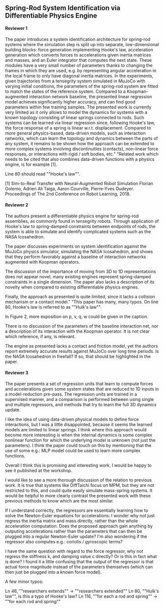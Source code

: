 ## Spring-Rod System Identification via Differentiable Physics Engine

#### Reviewer 1
The paper introduces a system identification architecture for spring-rod systems where the simulation step is split up into separate, low-dimensional building blocks: force generation implementing Hooke's law, acceleration generation which converts forces to accelerations given inertia matrices and masses, and an Euler integrator that computes the next state. These modules have a very small number of parameters thanks to changing the frames in which they are used, e.g. by representing angular acceleration in the local frame to only have diagonal inertia matrices.
In the experiments, given trajectories from a tensegrity system simulated in MuJoCo with varying initial conditions, the parameters of the spring-rod system are fitted to match the states of the reference system. Compared to a Koopman-augmented interaction network baseline, the presented linear regression model achieves significantly higher accuracy, and can find good parameters within few training samples.
The presented work is currently very limited as it only allows to model the dynamics for systems with a known topology consisting of linear springs connected to rods. Such systems can be learned via linear regression since, following Hooke's law, the force response of a spring is linear w.r.t. displacement. Compared to more general physics-based, data-driven models, such as interaction networks, which can learn the topology and dynamics between the parts of any system, it remains to be shown how the approach can be extended to more complex systems involving discontinuities (contacts), non-linear force responses, or interactions with rigid / soft bodies, etc."	"Related work which needs to be cited that also combines data-driven functions with a physics engine, is for example [1].

Line 80 should read ""Hooke's law"".

[1] Sim-to-Real Transfer with Neural-Augmented Robot Simulation
Florian Golemo, Adrien Ali Taiga, Aaron Courville, Pierre-Yves Oudeyer. Proceedings of The 2nd Conference on Robot Learning, 2018.

#### Reviewer 2
The authors present a differentiable physics engine for spring-rod assemblies, as commonly found in tensegrity robots. Through application of Hooke's law to spring-damped constraints between endpoints of rods, the system is able to simulate and identify complicated systems such as the NASA Icosahedron.

The paper discusses experiments on system identification against the MuJoCo physics simulator, simulating the NASA Icosahedron, and shows that they perform favorably against a baseline of interaction networks augmented with Koopman operators.

The discussion of the importance of moving from 3D to 1D representations does not appear novel, many existing engines represent spring-damped constraints in a single dimension. The paper also lacks a description of its novelty when compared to existing differentiable physics engines.

Finally, the approach as presented is quite limited, since it lacks a collision mechanism or a contact model."	"This paper has many, many typos. On line 80, Hooke's law is referred to as ""Hulk's law"".

In Figure 2, more exposition on p, v, q, w could be given in the caption.

There is no discussion of the parameters of the baseline interaction net, nor a description of its interaction with the Koopman operator. It is not clear which reference, if any, is relevant.

The engine as presented lacks a contact and friction model, yet the authors report extremely accurate results against MuJoCo over long time periods. Is the NASA Icosahedron in freefall? If so, that should be highlighted in the paper.

#### Reviewer 3
The paper presents a set of regression units that learn to compute forces and accelerations given some system states that are reduced to 1D inputs in a model-reduction pre-pass. The regression units are trained in a supervised manner, and a comparison is performed between using single and multiple regressors, and methods that try to learn the full 3D dynamics update.

I like the idea of using data-driven physical models to define force interactions, but I was a little disappointed, because it seems the learned models are limited to linear springs. I think where this approach would become more interesting is when the internal dynamics is some complex nonlinear function for which the underlying model is unknown (not just the parameters). I think the paper could touch on this by mentioning that the use of some e.g.: MLP model could be used to learn more complex functions.

Overall I think this is promising and interesting work, I would be happy to see it published at the workshop.

I would like to see a more thorough discussion of the relation to previous work. It is true that systems like DiffTaichi focus on MPM, but they are not restricted to this, and could quite easily simulate mass-spring systems. It would be helpful to more clearly contrast the presented work with these previous methods to know which are the most similar.

If I understand correctly, the regressors are essentially learning how to solve the Newton-Euler equations for accelerations. I wonder why not just regress the inertia matrix and mass directly, rather than the whole acceleration computation. Does the proposed approach gain anything by outputing accelerations rather than the parameters that can then be plugged into a regular Newton-Euler update? I'm also wondering if the regressor also computes e.g.: coriolis / gyroscopic terms?

I have the same question with regard to the force regressor, why not regress the stiffness k, and damping value c directly? Or is this in fact what is done? I found it a little confusing that the output of the regressor is that actual force magnitude instead of the parameters themselves (which can then just be plugged into a known force model).

A few minor typos:

Ln 46, ""researchers extends"" -> ""researchers extended""
Ln 80, ""Hulk's law"", is this a typo of Hooke's law? 
Ln 116, ""for each a rod and spring"" -> ""for each rod and spring""
